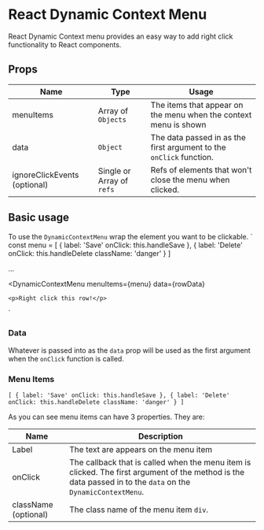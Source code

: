 # React Dynamic Context Menu

React Dynamic Context menu provides an easy way to add right click functionality to React components.

## Props
| Name | Type | Usage |
| --- | --- | --- |
| menuItems | Array of `Objects` | The items that appear on the menu when the context menu is shown |
| data | `Object` | The data passed in as the first argument to the `onClick` function. |
| ignoreClickEvents (optional) | Single or Array of `refs` | Refs of elements that won't close the menu when clicked.

## Basic usage
To use the `DynamicContextMenu` wrap the element you want to be clickable.
`
const menu = [
	{
		label: 'Save'
		onClick: this.handleSave
	},
	{
		label: 'Delete'
		onClick: this.handleDelete
		className: 'danger'
	}
]

...

<DynamicContextMenu
	menuItems={menu}
	data={rowData}
>
	<p>Right click this row!</p>
</DynamicContextMenu>
`

### Data
Whatever is passed into as the `data` prop will be used as the first argument when the `onClick` function is called.


### Menu Items
`
[
	{
		label: 'Save'
		onClick: this.handleSave
	},
	{
		label: 'Delete'
		onClick: this.handleDelete
		className: 'danger'
	}
]
`

As you can see menu items can have 3 properties. They are:

| Name | Description |
| --- | --- |
| Label | The text are appears on the menu item |
| onClick | The callback that is called when the menu item is clicked. The first argument of the method is the data passed in to the `data` on the `DynamicContextMenu`. |
| className (optional)| The class name of the menu item `div`. |
